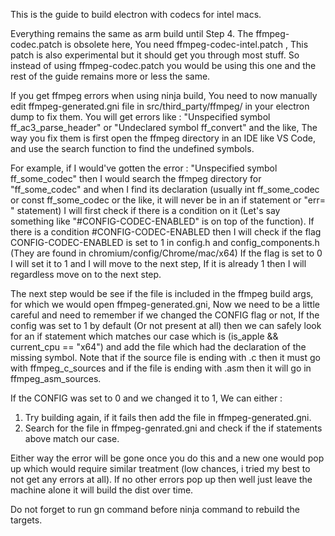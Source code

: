 This is the guide to build electron with codecs for intel macs. 

Everything remains the same as arm build until Step 4. The ffmpeg-codec.patch is obsolete here, You need ffmpeg-codec-intel.patch , This patch is also experimental but it should get you through most stuff. So instead of using ffmpeg-codec.patch you would be using this one and the rest of the guide remains more or less the same. 

If you get ffmpeg errors when using ninja build, You need to now manually edit ffmpeg-generated.gni file in src/third_party/ffmpeg/ in your electron dump to fix them. You will get errors like : "Unspecified symbol ff_ac3_parse_header" or "Undeclared symbol ff_convert" and the like, The way you fix them is first open the ffmpeg directory in an IDE like VS Code, and use the search function to find the undefined symbols.

For example, if I would've gotten the error : "Unspecified symbol ff_some_codec" then I would search the ffmpeg directory for "ff_some_codec" and when I find its declaration (usually int ff_some_codec or const ff_some_codec or the like, it will never be in an if statement or "err= " statement) I will first check if there is a condition on it (Let's say something like "#CONFIG-CODEC-ENABLED" is on top of the function). If there is a condition #CONFIG-CODEC-ENABLED then I will check if the flag CONFIG-CODEC-ENABLED is set to 1 in config.h and config_components.h (They are found in chromium/config/Chrome/mac/x64) If the flag is set to 0 I will set it to 1 and I will move to the next step, If it is already 1 then I will regardless move on to the next step. 

The next step would be see if the file is included in the ffmpeg build args, for which we would open ffmpeg-generated.gni, Now we need to be a little careful and need to remember if we changed the CONFIG flag or not, If the config was set to 1 by default (Or not present at all) then we can safely look for an if statement which matches our case which is (is_apple && current_cpu == "x64") and add the file which had the declaration of the missing symbol. Note that if the source file is ending with .c then it must go with ffmpeg_c_sources and if the file is ending with .asm then it will go in ffmpeg_asm_sources. 

If the CONFIG was set to 0 and we changed it to 1, We can either :

1. Try building again, if it fails then add the file in ffmpeg-generated.gni. 
2. Search for the file in ffmpeg-genrated.gni and check if the if statements above match our case. 

Either way the error will be gone once you do this and a new one would pop up which would require similar treatment (low chances, i tried my best to not get any errors at all). If no other errors pop up then well just leave the machine alone it will build the dist over time.

Do not forget to run gn command before ninja command to rebuild the targets.
